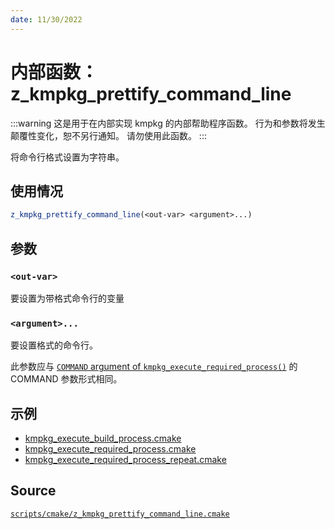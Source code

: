 ```yaml
---
date: 11/30/2022
---
```

# 内部函数： z_kmpkg_prettify_command_line

:::warning
这是用于在内部实现 kmpkg 的内部帮助程序函数。 行为和参数将发生颠覆性变化，恕不另行通知。 请勿使用此函数。
:::

将命令行格式设置为字符串。

## 使用情况

```cmake
z_kmpkg_prettify_command_line(<out-var> <argument>...)
```

## 参数

### `<out-var>`

要设置为带格式命令行的变量

### `<argument>...`

要设置格式的命令行。

此参数应与 [`COMMAND` argument of `kmpkg_execute_required_process()`](../kmpkg_execute_required_process.mdx#command) 的 COMMAND 参数形式相同。

## 示例

- [kmpkg_execute_build_process.cmake](https://gitee.com/kumo-pub/kmpkg/blob/master/scripts/cmake/kmpkg_execute_build_process.cmake)
- [kmpkg_execute_required_process.cmake](https://gitee.com/kumo-pub/kmpkg/blob/master/scripts/cmake/kmpkg_execute_required_process.cmake)
- [kmpkg_execute_required_process_repeat.cmake](https://gitee.com/kumo-pub/kmpkg/blob/master/scripts/cmake/kmpkg_execute_required_process_repeat.cmake)

## Source

[`scripts/cmake/z_kmpkg_prettify_command_line.cmake`](https://gitee.com/kumo-pub/kmpkg/blob/master/scripts/cmake/z_kmpkg_prettify_command_line.cmake)
